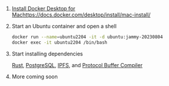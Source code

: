 1. [Install Docker Desktop for Mac](https://docs.docker.com/desktop/install/mac-install/)https://docs.docker.com/desktop/install/mac-install/
2. Start an Ubuntu container and open a shell

   ``` bash
   docker run --name=ubuntu2204 -it -d ubuntu:jammy-20230804
   docker exec -it ubuntu2204 /bin/bash
   ```

3. Start installing dependencies

    [Rust](https://www.rust-lang.org/en-US/install.html), [PostgreSQL](https://www.postgresql.org/download/), [IPFS](https://docs.ipfs.io/install/), and [Protocol Buffer Compiler](https://grpc.io/docs/protoc-installation/)

4. More coming soon
